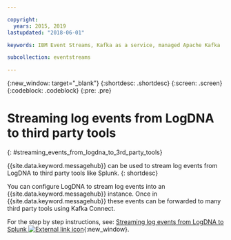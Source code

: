 ```yaml
---

copyright:
  years: 2015, 2019
lastupdated: "2018-06-01"

keywords: IBM Event Streams, Kafka as a service, managed Apache Kafka

subcollection: eventstreams

---
```


{:new_window: target="_blank"}
{:shortdesc: .shortdesc}
{:screen: .screen}
{:codeblock: .codeblock}
{:pre: .pre}


# Streaming log events from LogDNA to third party tools
{: #streaming_events_from_logdna_to_3rd_party_tools}

{{site.data.keyword.messagehub}} can be used to stream log events from LogDNA to third party tools like Splunk.
{: shortdesc}

You can configure LogDNA to stream log events into an {{site.data.keyword.messagehub}} instance. Once in {{site.data.keyword.messagehub}} these events can be forwarded to many third party tools using Kafka Connect.

For the step by step instructions, see: [Streaming log events from LogDNA to Splunk ![External link icon](../../icons/launch-glyph.svg "External link icon")](https://ibm.github.io/cloud-enterprise-examples/log-streaming/configure-streaming-for-third-party-tools/){:new_window}.
